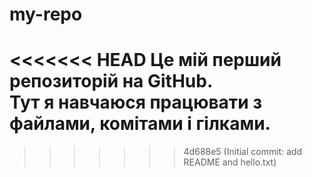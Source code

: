 # my-repo
<<<<<<< HEAD
Це мій перший репозиторій на GitHub.  
Тут я навчаюся працювати з файлами, комітами і гілками. 
=======
>>>>>>> 4d688e5 (Initial commit: add README and hello.txt)
